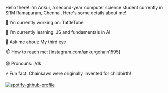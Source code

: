Hello there! I'm Ankur, a second-year computer science student currently in SRM Ramapuram, Chennai. Here's some details about me!

🔭 I’m currently working on: TattleTube

🌱 I’m currently learning: JS and fundamentals in AI 

💬 Ask me about: My third eye 

📫 How to reach me: [instagram.com/ankurgohain1595]

😄 Pronouns: i/dk

⚡ Fun fact: Chainsaws were originally invented for childbirth!

[![spotify-github-profile](https://spotify-github-profile.kittinanx.com/api/view?uid=p9sswfd8w03tnz3vwp5uqroht&cover_image=true&theme=novatorem&show_offline=false&background_color=121212&interchange=false&bar_color=53b14f&bar_color_cover=false)](https://github.com/kittinan/spotify-github-profile)
